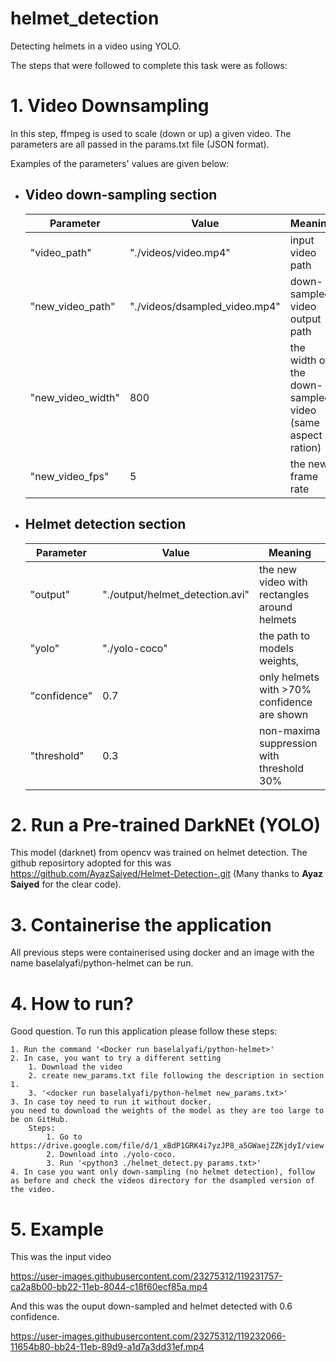 # helmet_detection
Detecting helmets in a video using YOLO.

The steps that were followed to complete this task were as follows:

# 1. Video Downsampling
In this step, ffmpeg is used to scale (down or up) a given video. The parameters are all passed in the params.txt file (JSON format).

Examples of the parameters' values are given below:
 * ## Video down-sampling section
   Parameter|Value|Meaning
   ---------|-----|-------
    "video_path"| "./videos/video.mp4"|input video path
    "new_video_path"| "./videos/dsampled_video.mp4"|down-sampled video output path
    "new_video_width"| 800 | the width of the down-sampled video (same aspect ration)
    "new_video_fps"| 5 | the new frame rate
     
* ## Helmet detection section
  Parameter|Value|Meaning
  ---------|-----|-------
  "output"| "./output/helmet_detection.avi"| the new video with rectangles around helmets
  "yolo"| "./yolo-coco" | the path to models weights,
  "confidence"| 0.7 | only helmets with >70% confidence are shown 
  "threshold"| 0.3 | non-maxima suppression with threshold 30%
  
# 2. Run a Pre-trained DarkNEt (YOLO)
This model (darknet) from opencv was trained on helmet detection. The github reposirtory adopted for this was https://github.com/AyazSaiyed/Helmet-Detection-.git (Many thanks to **Ayaz Saiyed** for the clear code).

# 3. Containerise the application
All previous steps were containerised using docker and an image with the name baselalyafi/python-helmet can be run.

# 4. How to run?
Good question. To run this application please follow these steps:

    1. Run the command '<Docker run baselalyafi/python-helmet>'
    2. In case, you want to try a different setting
        1. Download the video
        2. create new_params.txt file following the description in section 1.
        3. '<docker run baselalyafi/python-helmet new_params.txt>'
    3. In case toy need to run it without docker, 
    you need to download the weights of the model as they are too large to be on GitHub.
        Steps:
            1. Go to https://drive.google.com/file/d/1_xBdP1GRK4i7yzJP8_a5GWaejZZKjdyI/view.
            2. Download into ./yolo-coco.
            3. Run '<python3 ./helmet_detect.py params.txt>'
    4. In case you want only down-sampling (no helmet detection), follow as before and check the videos directory for the dsampled version of the video.
        
# 5. Example
This was the input video

https://user-images.githubusercontent.com/23275312/119231757-ca2a8b00-bb22-11eb-8044-c18f60ecf85a.mp4


And this was the ouput down-sampled and helmet detected with 0.6 confidence.

https://user-images.githubusercontent.com/23275312/119232066-11654b80-bb24-11eb-89d9-a1d7a3dd31ef.mp4

